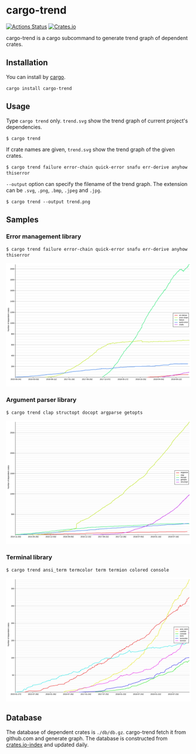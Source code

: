 # cargo-trend

[![Actions Status](https://github.com/dalance/cargo-trend/workflows/Test/badge.svg)](https://github.com/dalance/cargo-trend/actions)
[![Crates.io](https://img.shields.io/crates/v/cargo-trend.svg)](https://crates.io/crates/cargo-trend)

cargo-trend is a cargo subcommand to generate trend graph of dependent crates.

## Installation

You can install by [cargo](https://crates.io/crates/cargo-trend).

```
cargo install cargo-trend
```

## Usage

Type `cargo trend` only. `trend.svg` show the trend graph of current project's dependencies.

```console
$ cargo trend
```

If crate names are given, `trend.svg` show the trend graph of the given crates.

```console
$ cargo trend failure error-chain quick-error snafu err-derive anyhow thiserror
```

`--output` option can specify the filename of the trend graph.
The extension can be `.svg`, `.png`, `.bmp`, `.jpeg` and `.jpg`.

```console
$ cargo trend --output trend.png
```

## Samples

### Error management library

```console
$ cargo trend failure error-chain quick-error snafu err-derive anyhow thiserror
```

![error.svg](./samples/error.svg)

### Argument parser library

```console
$ cargo trend clap structopt docopt argparse getopts
```

![arg.svg](./samples/arg.svg)

### Terminal library

```console
$ cargo trend ansi_term termcolor term termion colored console
```

![term.svg](./samples/term.svg)

## Database

The database of dependent crates is `./db/db.gz`.
cargo-trend fetch it from github.com and generate graph.
The database is constructed from [crates.io-index](https://github.com/rust-lang/crates.io-index) and updated daily.
